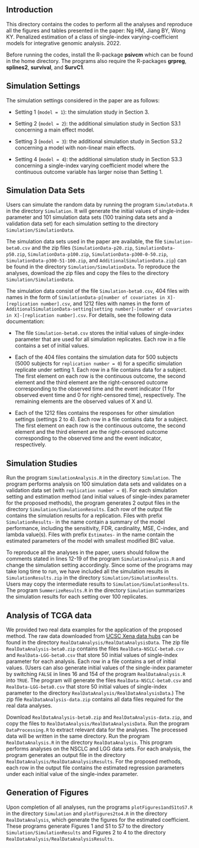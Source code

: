 ## Introduction
This directory contains the codes to perform all the analyses and reproduce all the figures and tables presented in the paper: Ng HM, Jiang BY, Wong KY. Penalized estimation of a class of single-index varying-coefficient models for integrative genomic analysis. 2022.

Before running the codes, install the R-package **psivcm** which can be found in the home directory. The programs also require the R-packages  **grpreg**, **splines2**, **survival**, and **SurvC1**.

## Simulation Settings
The simulation settings considered in the paper are as follows:

* Setting 1 (`model = 1`): the simulation study in Section 3.

* Setting 2 (`model = 2`): the additional simulation study in Section S3.1 concerning a main effect model.

* Setting 3 (`model = 3`): the additional simulation study in Section S3.2 concerning a model with non-linear main effects.

* Setting 4 (`model = 4`): the additional simulation study in Section S3.3 concerning a single-index varying coefficient model where the continuous outcome variable has larger noise than Setting 1.


## Simulation Data Sets
Users can simulate the random data by running the program `SimulateData.R` in the directory `Simulation`. It will generate the initial values of single-index parameter and 101 simulation data sets (100 training data sets and a validation data set) for each simulation setting to the directory `Simulation/SimulationData`.

The simulation data sets used in the paper are available, the file `Simulation-beta0.csv` and the zip files (`SimulationData-p20.zip`, `SimulationData-p50.zip`, `SimulationData-p100.zip`, `SimulationData-p300-0-50.zip`, `SimulationData-p300-51-100.zip`, and `AdditionalSimulationData.zip`) can be found in the directory `Simulation/SimulationData`. To reproduce the analyses, download the zip files and copy the files to the directory `Simulation/SimulationData`.

The simulation data consist of the file `Simulation-beta0.csv`, 404 files with names in the form of `SimulationData-p[number of covariates in X]-[replication number].csv`, and 1212 files with names in the form of `AdditionalSimulationData-setting[setting number]-[number of covariates in X]-[replication number].csv`. For details, see the following data documentation:

* The file `Simulation-beta0.csv` stores the initial values of single-index parameter that are used for all simulation replicates. Each row in a file contains a set of initial values.

* Each of the 404 files contains the simulation data for 500 subjects (5000 subjects for `replication number = 0`) for a specific simulation replicate under setting 1. Each row in a file contains data for a subject. The first element on each row is the continuous outcome, the second element and the third element are the right-censored outcome corresponding to the observed time and the event indicator (1 for observed event time and 0 for right-censored time), respectively. The remaining elements are the observed values of X and U. 

* Each of the 1212 files contains the responses for other simulation settings (settings 2 to 4). Each row in a file contains data for a subject. The first element on each row is the continuous outcome, the second element and the third element are the right-censored outcome corresponding to the observed time and the event indicator, respectively.


## Simulation Studies

Run the program `SimulationAnalysis.R` in the directory `Simulation`. The program performs analysis on 100 simulation data sets and validates on a validation data set (with `replication number = 0`). For each simulation setting and estimation method (and initial values of single-index parameter for the proposed methods), the program generates 2 output files in the directory `Simulation/SimulationResults`. Each row of the output file contains the simulation results for a replication. Files with prefix `SimulationResults-` in the name contain a summary of the model performance, including the sensitivity, FDR, cardinality, MSE, C-index, and lambda value(s). Files with prefix `Estimates-` in the name contain the estimated parameters of the model with smallest modified BIC value.

To reproduce all the analyses in the paper, users should follow the comments stated in lines 12-19 of the program `SimulationAnalysis.R` and change the simulation setting accordingly. Since some of the programs may take long time to run, we have included all the simulation results in `SimulationResults.zip` in the directory `Simulation/SimulationResults`. Users may copy the intermediate results to `Simulation/SimulationResults`. The program `SummerizeResults.R` in the directory `Simulation` summarizes the simulation results for each setting over 100 replicates.


## Analysis of TCGA data

We provided two real data examples for the application of the proposed method. The raw data downloaded from [UCSC Xena data hubs](https://xena.ucsc.edu) can be found in the directory `RealDataAnalysis/RealDataAnalysisData`. The zip file `RealDataAnalysis-beta0.zip` contains the files `RealData-NSCLC-beta0.csv` and `RealData-LGG-beta0.csv` that store 50 initial values of single-index parameter for each analysis. Each row in a file contains a set of initial values. (Users can also generate initial values of the single-index parameter by switching `FALSE` in lines 16 and 154 of the program `RealDataAnalysis.R` into `TRUE`. The program will generate the files `RealData-NSCLC-beta0.csv` and `RealData-LGG-beta0.csv` that store 50 initial values of single-index parameter to the directory `RealDataAnalysis/RealDataAnalysisData`.)  The zip file `RealDataAnalysis-data.zip` contains all data files required for the real data analyses.

Download `RealDataAnalysis-beta0.zip` and `RealDataAnalysis-data.zip`, and copy the files to `RealDataAnalysis/RealDataAnalysisData`. Run the program `DataProcessing.R` to extract relevant data for the analyses. The processed data will be written in the same directory. Run the program `RealDataAnalysis.R` in the directory `RealDataAnalysis`. This program performs analyses on the NSCLC and LGG data sets. For each analysis, the program generates an output file in the directory `RealDataAnalysis/RealDataAnalysisResults`. For the proposed methods, each row in the output file contains the estimated regression parameters under each initial value of the single-index parameter.


## Generation of Figures

Upon completion of all analyses, run the programs `plotFigures1andS1toS7.R` in the directory `Simulation` and `plotFigures2to4.R` in the directory `RealDataAnalysis`, which generate the figures for the estimated coefficient. These programs generate Figures 1 and S1 to S7 to the directory `Simulation/SimulationResults` and Figures 2 to 4 to the directory `RealDataAnalysis/RealDataAnalysisResults`.
